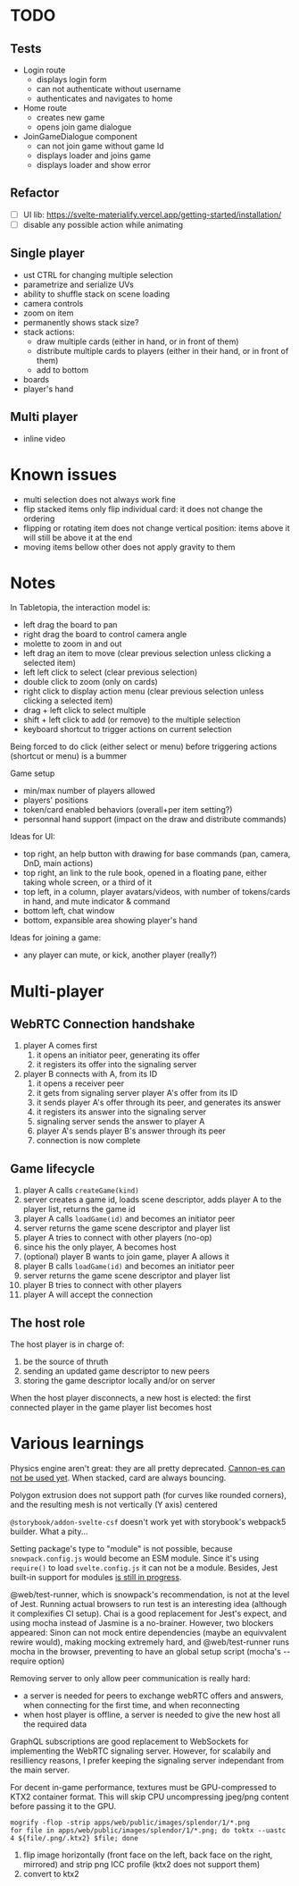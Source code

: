 # TODO

## Tests

- Login route
  - displays login form
  - can not authenticate without username
  - authenticates and navigates to home
- Home route
  - creates new game
  - opens join game dialogue
- JoinGameDialogue component
  - can not join game without game Id
  - displays loader and joins game
  - displays loader and show error

## Refactor

- [ ] UI lib: https://svelte-materialify.vercel.app/getting-started/installation/
- [ ] disable any possible action while animating

## Single player

- ust CTRL for changing multiple selection
- parametrize and serialize UVs
- ability to shuffle stack on scene loading
- camera controls
- zoom on item
- permanently shows stack size?
- stack actions:
  - draw multiple cards (either in hand, or in front of them)
  - distribute multiple cards to players (either in their hand, or in front of them)
  - add to bottom
- boards
- player's hand

## Multi player

- inline video

# Known issues

- multi selection does not always work fine
- flip stacked items only flip individual card: it does not change the ordering
- flipping or rotating item does not change vertical position: items above it will still be above it at the end
- moving items bellow other does not apply gravity to them

# Notes

In Tabletopia, the interaction model is:

- left drag the board to pan
- right drag the board to control camera angle
- molette to zoom in and out
- left drag an item to move (clear previous selection unless clicking a selected item)
- left left click to select (clear previous selection)
- double click to zoom (only on cards)
- right click to display action menu (clear previous selection unless clicking a selected item)
- drag + left click to select multiple
- shift + left click to add (or remove) to the multiple selection
- keyboard shortcut to trigger actions on current selection

Being forced to do click (either select or menu) before triggering actions (shortcut or menu) is a bummer

Game setup

- min/max number of players allowed
- players' positions
- token/card enabled behaviors (overall+per item setting?)
- personnal hand support (impact on the draw and distribute commands)

Ideas for UI:

- top right, an help button with drawing for base commands (pan, camera, DnD, main actions)
- top right, an link to the rule book, opened in a floating pane, either taking whole screen, or a third of it
- top left, in a column, player avatars/videos, with number of tokens/cards in hand, and mute indicator & command
- bottom left, chat window
- bottom, expansible area showing player's hand

Ideas for joining a game:

- any player can mute, or kick, another player (really?)

# Multi-player

## WebRTC Connection handshake

1. player A comes first
   1. it opens an initiator peer, generating its offer
   1. it registers its offer into the signaling server
1. player B connects with A, from its ID
   1. it opens a receiver peer
   1. it gets from signaling server player A's offer from its ID
   1. it sends player A's offer through its peer, and generates its answer
   1. it registers its answer into the signaling server
   1. signaling server sends the answer to player A
   1. player A's sends player B's answer through its peer
   1. connection is now complete

## Game lifecycle

1. player A calls `createGame(kind)`
1. server creates a game id, loads scene descriptor, adds player A to the player list, returns the game id
1. player A calls `loadGame(id)` and becomes an initiator peer
1. server returns the game scene descriptor and player list
1. player A tries to connect with other players (no-op)
1. since his the only player, A becomes host
1. (optional) player B wants to join game, player A allows it
1. player B calls `loadGame(id)` and becomes an initiator peer
1. server returns the game scene descriptor and player list
1. player B tries to connect with other players
1. player A will accept the connection

## The host role

The host player is in charge of:

1. be the source of thruth
1. sending an updated game descriptor to new peers
1. storing the game descriptor locally and/or on server

When the host player disconnects, a new host is elected: the first connected player in the game player list becomes host

# Various learnings

Physics engine aren't great: they are all pretty deprecated. [Cannon-es can not be used yet](https://github.com/BabylonJS/Babylon.js/issues/9810).
When stacked, card are always bouncing.

Polygon extrusion does not support path (for curves like rounded corners), and the resulting mesh is not vertically (Y axis) centered

`@storybook/addon-svelte-csf` doesn't work yet with storybook's webpack5 builder. What a pity...

Setting package's type to "module" is not possible, because `snowpack.config.js` would become an ESM module. Since it's using `require()` to load `svelte.config.js` it can not be a module.
Besides, Jest built-in support for modules [is still in progress](https://github.com/facebook/jest/issues/9430).

@web/test-runner, which is snowpack's recommendation, is not at the level of Jest. Running actual browsers to run test is an interesting idea (although it complexifies CI setup).
Chai is a good replacement for Jest's expect, and using mocha instead of Jasmine is a no-brainer.
However, two blockers appeared: Sinon can not mock entire dependencies (maybe an equivvalent rewire would), making mocking extremely hard, and @web/test-runner runs mocha in the browser, preventing to have an global setup script (mocha's --require option)

Removing server to only allow peer communication is really hard:

- a server is needed for peers to exchange webRTC offers and answers, when connecting for the first time, and when reconnecting
- when host player is offline, a server is needed to give the new host all the required data

GraphQL subscriptions are good replacement to WebSockets for implementing the WebRTC signaling server.
However, for scalabily and resilliency reasons, I prefer keeping the signaling server independant from the main server.

For decent in-game performance, textures must be GPU-compressed to KTX2 container format. This will skip CPU uncompressing jpeg/png content before passing it to the GPU.

```shell
mogrify -flop -strip apps/web/public/images/splendor/1/*.png
for file in apps/web/public/images/splendor/1/*.png; do toktx --uastc 4 ${file/.png/.ktx2} $file; done
```

1. flip image horizontally (front face on the left, back face on the right, mirrored) and strip png ICC profile (ktx2 does not support them)
2. convert to ktx2
